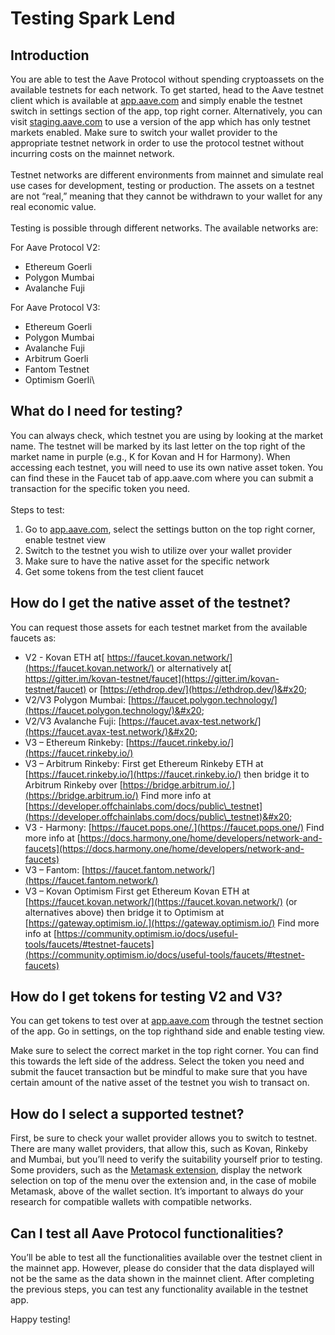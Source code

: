 # Testing Spark Lend

## Introduction

You are able to test the Aave Protocol without spending cryptoassets  on the available testnets for each network. To get started, head to the Aave testnet client which is available at [app.aave.com](https://app.aave.com/) and simply enable the testnet switch in settings section of the app, top right corner. Alternatively, you can visit [staging.aave.com](https://staging.aave.com) to use a version of the app which has only testnet markets enabled. Make sure to switch your wallet provider to the appropriate testnet network in order to use the protocol testnet without incurring costs on the mainnet network. \
&#x20;\
Testnet networks are different environments from mainnet and simulate real use cases for development, testing or production. The assets on a testnet are not “real,” meaning that they cannot be withdrawn to your wallet for any real economic value.  \
&#x20;\
Testing is possible through different networks. The available networks are: &#x20;

For Aave Protocol V2:&#x20;

* Ethereum Goerli&#x20;
* Polygon Mumbai&#x20;
* Avalanche Fuji&#x20;

For Aave Protocol V3:&#x20;

* Ethereum Goerli &#x20;
* Polygon Mumbai&#x20;
* Avalanche Fuji &#x20;
* Arbitrum Goerli &#x20;
* Fantom Testnet&#x20;
* Optimism Goerli\


## What do I need for testing?

You can always check, which testnet you are using by looking at the market name. The testnet will be marked by its last letter on the top right of the market name in purple (e.g., K for Kovan and H for Harmony). When accessing each testnet, you will need to use its own native asset token. You can find these in the Faucet tab of app.aave.com where you can submit a transaction for the specific token you need.  \
&#x20;\
Steps to test:&#x20;

1. Go to [app.aave.com](https://app.aave.com/), select the settings button on the top right corner, enable testnet view
2. Switch to the testnet you wish to utilize over your wallet provider&#x20;
3. Make sure to have the native asset for the specific network&#x20;
4. Get some tokens from the test client faucet &#x20;

## How do I get the native asset of the testnet?

You can request those assets for each testnet market from the available faucets as:&#x20;

* V2 - Kovan ETH at[ https://faucet.kovan.network/](https://faucet.kovan.network/) or alternatively at[ https://gitter.im/kovan-testnet/faucet](https://gitter.im/kovan-testnet/faucet) or [https://ethdrop.dev/](https://ethdrop.dev/)&#x20;
* V2/V3 Polygon Mumbai: [https://faucet.polygon.technology/](https://faucet.polygon.technology/)&#x20;
* V2/V3 Avalanche Fuji: [https://faucet.avax-test.network/](https://faucet.avax-test.network/)&#x20;
* V3 – Ethereum Rinkeby: [https://faucet.rinkeby.io/](https://faucet.rinkeby.io/) &#x20;
* V3 – Arbitrum Rinkeby: First get Ethereum Rinkeby ETH at [https://faucet.rinkeby.io/](https://faucet.rinkeby.io/) then bridge it to Arbitrum Rinkeby over [https://bridge.arbitrum.io/.](https://bridge.arbitrum.io/) Find more info at [https://developer.offchainlabs.com/docs/public\_testnet](https://developer.offchainlabs.com/docs/public\_testnet)&#x20;
* V3 - Harmony: [https://faucet.pops.one/.](https://faucet.pops.one/) Find more info at [https://docs.harmony.one/home/developers/network-and-faucets](https://docs.harmony.one/home/developers/network-and-faucets) &#x20;
* V3 – Fantom: [https://faucet.fantom.network/](https://faucet.fantom.network/) &#x20;
* V3 – Kovan Optimism First get Ethereum Kovan ETH at [https://faucet.kovan.network/](https://faucet.kovan.network/) (or alternatives above) then bridge it to Optimism at [https://gateway.optimism.io/.](https://gateway.optimism.io/) Find more info at [https://community.optimism.io/docs/useful-tools/faucets/#testnet-faucets](https://community.optimism.io/docs/useful-tools/faucets/#testnet-faucets) &#x20;

## How do I get tokens for testing V2 and V3?

You can get tokens to test over at [app.aave.com](https://app.aave.com/) through the testnet section of the app. Go in settings, on the top righthand side and enable testing view.

Make sure to select the correct market in the top right corner. You can find this towards the left side of the address. Select the token you need and submit the faucet transaction but be mindful to make sure that you have certain amount of the native asset of the testnet you wish to transact on.

## How do I select a supported testnet?

First, be sure to check your wallet provider allows you to switch to testnet. There are many wallet providers, that allow this, such as Kovan, Rinkeby and Mumbai, but you’ll need to verify the suitability yourself  prior to testing. Some providers, such as the [Metamask extension](https://metamask.io/download.html), display the network selection on top of the menu over the extension and, in the case of mobile Metamask, above of the wallet section. It’s important to always do your research for compatible wallets with compatible networks.





## Can I test all Aave Protocol functionalities?

You’ll be able to test all the functionalities available over the testnet client in the mainnet app. However, please do consider that the data displayed will not be the same as the data shown in the mainnet client. After completing the previous steps, you can test any functionality available in the testnet app.

Happy testing!
